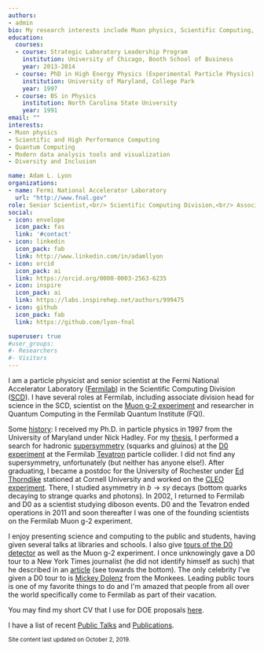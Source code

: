 ```yaml
---
authors:
- admin
bio: My research interests include Muon physics, Scientific Computing, and Quantum Computing.
education:
  courses:
  - course: Strategic Laboratory Leadership Program
    institution: University of Chicago, Booth School of Business
    year: 2013-2014
  - course: PhD in High Energy Physics (Experimental Particle Physics)
    institution: University of Maryland, College Park
    year: 1997
  - course: BS in Physics
    institution: North Carolina State University
    year: 1991
email: ""
interests:
- Muon physics
- Scientific and High Performance Computing
- Quantum Computing
- Modern data analysis tools and visualization
- Diversity and Inclusion

name: Adam L. Lyon
organizations:
- name: Fermi National Accelerator Laboratory
  url: "http://www.fnal.gov"
role: Senior Scientist,<br/> Scientific Computing Division,<br/> Associate Division Head for Science
social:
- icon: envelope
  icon_pack: fas
  link: '#contact'
- icon: linkedin
  icon_pack: fab
  link: http://www.linkedin.com/in/adamllyon
- icon: orcid
  icon_pack: ai
  link: https://orcid.org/0000-0003-2563-6235
- icon: inspire
  icon_pack: ai
  link: https://labs.inspirehep.net/authors/999475
- icon: github
  icon_pack: fab
  link: https://github.com/lyon-fnal

superuser: true
#user_groups:
#- Researchers
#- Visitors
---
```


I am a particle physicist and senior scientist at the Fermi National Accelerator Laboratory (<a href="http://www.fnal.gov">Fermilab</a>) in the Scientific Computing Division (<a href="http://computing.fnal.gov">SCD</a>). I have several roles at Fermilab, including associate division head for science in the SCD, scientist on the <a href="http://muon-g-2.fnal.gov">Muon g-2 experiment</a> and researcher in Quantum Computing in the Fermilab Quantum Institute (FQI). 

Some <a href="https://academictree.org/physics/tree.php?pid=796328&pnodecount=5&cnodecount=2&fontsize=1">history</a>: I received my Ph.D. in particle physics in 1997 from the University of Maryland under Nick Hadley. For my <a href="https://www.osti.gov/biblio/1421716">thesis</a>, I performed a search for hadronic <a href="https://en.wikipedia.org/wiki/Supersymmetry">supersymmetry</a> (squarks and gluinos) at the <a href="https://en.wikipedia.org/wiki/DØ_experiment">D0 experiment</a> at the Fermilab <a href="https://en.wikipedia.org/wiki/Tevatron">Tevatron</a> particle collider. I did not find any supersymmetry, unfortunately (but neither has anyone else!). After graduating, I became a postdoc for the University of Rochester under <a href="http://www.pas.rochester.edu/people/faculty/thorndike_edward/index.html">Ed Thorndike</a> stationed at Cornell University and worked on the <a href="https://en.wikipedia.org/wiki/CLEO_(particle_detector)">CLEO experiment</a>. There, I studied asymmetry in $b \rightarrow s\gamma$ decays (bottom quarks decaying to strange quarks and photons). In 2002, I returned to Fermilab and D0 as a scientist studying diboson events. D0 and the Tevatron ended operations in 2011 and soon thereafter I was one of the founding scientists on the Fermilab Muon g-2 experiment. 

I enjoy presenting science and computing to the public and students, having given several talks at libraries and schools.  I also give <a href="https://ed.fnal.gov/programs/tours/dzero.shtml">tours of the D0 detector</a> as well as the Muon g-2 experiment. I once unknowingly gave a D0 tour to a New York Times journalist (he did not identify himself as such) that he described in an <a href="https://www.nytimes.com/2018/05/28/travel/science-tourism-cern-fermilab.html">article</a> (see towards the bottom). The only celebrity I've given a D0 tour to is <a href="https://news.fnal.gov/2017/02/hey-hey-its-monkey-micky-dolenz/">Mickey Dolenz</a> from the Monkees. Leading public tours is one of my favorite things to do and I'm amazed that people from all over the world specifically come to Fermilab as part of their vacation. 

You may find my short CV that I use for DOE proposals <a href="files/lyon-doe-cv.pdf">here</a>.

I have a list of recent <a href="talks/">Public Talks</a> and <a href="publications/">Publications</a>. 

<small>Site content last updated on October 2, 2019.</small>